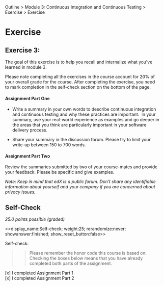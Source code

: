 Outline > Module 3: Continuous Integration and Continuous Testing > Exercise > Exercise 

# Exercise #

## Exercise 3: ##
The goal of this exercise is to help you recall and internalize what you've learned in module 3.

Please note completing all the exercises in the course account for 20% of your overall grade for the course. After completing the exercise, you need to mark completion in the self-check section on the bottom of the page.

#### Assignment Part One ####
- Write a summary in your own words to describe continuous integration and continuous testing and why these practices are important.  In your summary, use your real-world experience as examples and go deeper in the areas that you think are particularly important in your software delivery process.

- Share your summary in the discussion forum. Please try to limit your write-up between 150 to 700 words.

#### Assignment Part Two ####
Review the summaries submitted by two of your course-mates and provide your feedback. Please be specific and give examples. 

*Note: Keep in mind that edX is a public forum. Don't share any identifiable information about yourself and your company if you are concerned about privacy issues.*

## Self-Check  ##
*25.0 points possible (graded)*

<<display_name:Self-check; weight:25; rerandomize:never; showanswer:finished; show_reset_button:false>>

Self-check:

>>Please remember the honor code this course is based on. Checking the boxes below means that you have already completed both parts of the assignment.

[x] I completed Assignment Part 1   
[x] I completed Assignment Part 2 
